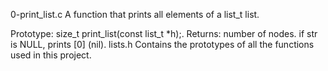 0-print_list.c
A function that prints all elements of a list_t list.

Prototype: size_t print_list(const list_t *h);.
Returns: number of nodes.
if str is NULL, prints [0] (nil).
lists.h
Contains the prototypes of all the functions used in this project.